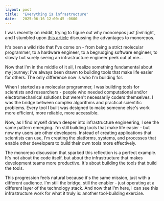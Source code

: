 ```yaml
---
layout: post
title:  "Everything is infrastructure"
date:   2025-06-16 12:00:45 -0600
---
```

I was recently on reddit, trying to figure out why monorepos just *feel* right, and I stumbled upon [this article](https://danluu.com/monorepo/) discussing the advantages to monorepos.

It's been a wild ride that I've come on - from being a strict molecular programmer, to a hardware engineer, to a begrudging software engineer, to slowly but surely seeing an infrastructure engineer peek out at me...

Now that I'm in the middle of it all, I realize something fundamental about my journey: I've always been drawn to building tools that make life easier for others. The only difference now is who I'm building for.

When I started as a molecular programmer, I was building tools for scientists and researchers - people who needed computational and/or electromechanical solutions but weren't necessarily coders themselves. I was the bridge between complex algorithms and practical scientific problems. Every tool I built was designed to make someone else's work more efficient, more reliable, more accessible.

Now, as I find myself drawn deeper into infrastructure engineering, I see the same pattern emerging. I'm still building tools that make life easier - but now my users are other developers. Instead of creating applications that scientists can use, I'm creating the platforms, systems, and processes that enable other developers to build their own tools more effectively.

The monorepo discussion that sparked this reflection is a perfect example. It's not about the code itself, but about the infrastructure that makes development teams more productive. It's about building the tools that build the tools.

This progression feels natural because it's the same mission, just with a different audience. I'm still the bridge, still the enabler - just operating at a different layer of the technology stack. And now that I'm here, I can see this infrastructure work for what it truly is: another tool-building exercise.